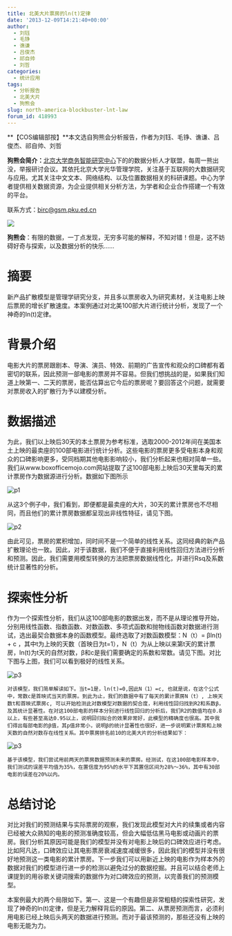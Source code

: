 ```yaml
---
title: 北美大片票房的ln(t)定律
date: '2013-12-09T14:21:40+00:00'
author:
  - 刘钰
  - 毛铮
  - 谯谦
  - 吕俊杰
  - 祁自帅
  - 刘哲
categories:
  - 统计应用
tags:
  - 分析报告
  - 北美大片
  - 狗熊会
slug: north-america-blockbuster-lnt-law
forum_id: 418993
---
```


**【COS编辑部按】**本文选自狗熊会分析报告，作者为刘钰、毛铮、谯谦、吕俊杰、祁自帅、刘哲

**狗熊会简介：**[北京大学商务智能研究中心](http://birc.gsm.pku.edu.cn/)下的的数据分析人才联盟，每周一熊出没，举报研讨会议。其依托北京大学光华管理学院，关注基于互联网的大数据研究与应用。尤其关注中文文本、网络结构、以及位置数据相关的科研课题。中心为学者提供相关数据资源，为企业提供相关分析方法，为学者和企业合作搭建一个有效的平台。

联系方式：[birc@gsm.pku.ed.cn](mailto:birc@gsm.pku.ed.cn)

![](http://mmbiz.qpic.cn/mmbiz/1y1ObuUF34yCzwIsgakR6utTcdQ5kknwfOtEUO4IecicnscIQu1UOWs9TBUamjVLFk3XGVY0agImic1bS8RI2y6w/0)

**狗熊会**：有限的数据，一丁点发现，无穷多可能的解释，不知对错！但是，这不妨碍好奇与探索，以及数据分析的快乐……
 
# 摘要

   新产品扩散模型是管理学研究分支，并且多以票房收入为研究素材，关注电影上映后票房的增长扩散速度。本案例通过对北美100部大片进行统计分析，发现了一个神奇的ln(t)定律。
    
# 背景介绍
  
  
   电影大片的票房跟剧本、导演、演员、特效、前期的广告宣传和观众的口碑都有着密切的联系，因此预测一部电影的票房并不容易。但我们想挑战的是，如果我们知道上映第一、二天的票房，能否估算出它今后的票房呢？要回答这个问题，就需要对票房收入的扩散行为予以建模分析。

# 数据描述
  
   为此，我们以上映后30天的本土票房为参考标准，选取2000-2012年间在美国本土上映的最卖座的100部电影进行统计分析。这些电影的票房更多受电影本身和观众的口碑影响更多，受同档期其他电影影响较小，我们分析起来也相对简单一些。我们从www.boxofficemojo.com网站提取了这100部电影上映后30天里每天的累计票房作为数据源进行分析。数据如下图所示
  
![p1](https://uploads.cosx.org/2013/12/p1.jpg)
  
  
 
   从这3个例子中，我们看到，即便都是最卖座的大片，30天的累计票房也不尽相同，而且他们的累计票房数据都呈现出非线性特征，请见下图。
 
   ![p2](https://uploads.cosx.org/2013/12/p2.jpg)
  
 
   由此可见，票房的累积增加，同时间不是一个简单的线性关系。这同经典的新产品扩散理论也一致。因此，对于该数据，我们不便于直接利用线性回归方法进行分析和预测。因此，我们需要用模型转换的方法把票房数据线性化，并进行Rsq及系数统计显著性的分析。
 
# 探索性分析
  
   作为一个探索性分析，我们从这100部电影的数据出发，而不是从理论推导开始，分别用线性函数、指数函数、对数函数、多项式函数和抛物线函数对数据进行测试，选出最契合数据本身的函数模型。最终选取了对数函数模型：N（t）= βln(t) + c ，其中t为上映的天数（首映日为t=1），N（t）为从上映以来第t天的累计票房，ln(t)为t天的自然对数，β和c是我们需要确定的系数和常数。请见下图。对比下图与上图，我们可以看到极好的线性关系。
 
   ![p3](https://uploads.cosx.org/2013/12/p3.jpg)
  
    对该模型，我们简单解读如下。当t=1是，ln(t)=0,因此N（1）=c, 也就是说，在这个公式中，常数c是首映式当天的票房。到此为止，我们的数据中有了每天的累计票房N（t）, 上映天数t和首映式票房c, 可以开始检测此对数模型对数据的契合度，利用线性回归找到R2和系数β，及其统计显著性。在对这100部电影的样本分别进行线性回归的分析后，我们R2的数值均在0.8以上，有些甚至高达0.95以上，说明回归拟合的效果非常好，此模型的精确度也很高。其中我们得出每部电影的β值，其p值非常小，说明β的统计显著性也很好，进一步说明累计票房和上映天数的自然对数存在线性关系。其中票房排名前10的北美大片的分析结果如下：
  
   ![p3](https://uploads.cosx.org/2013/12/p3.jpg)
  
    基于该模型，我们尝试用前两天的票房数据预测未来的票房。经测试，在这100部电影样本中，我们测试的误差平均值为35%，在置信度为95%的水平下其置信区间为28%～36%，其中有30部电影的误差在20%以内。

# 总结讨论
 
   对比对我们的预测结果与实际票房的观察，我们发现此模型对大片的续集或者内容已经被大众熟知的电影的预测准确度较高，但会大幅低估黑马电影或动画片的票房。我们分析其原因可能是我们的模型并没有对电影上映后的口碑效应进行考虑。比如阿凡达，口碑效应让其电影票房衰减速度减缓很多，因此我们的模型并没有很好地预测这一类电影的累计票房。下一步我们可以用新近上映的电影作为样本外的数据对我们的模型进行进一步的检测以避免过分的数据挖掘。并且可以结合老师上课提到的用谷歌关键词搜索的数据作为对口碑效应的预测，以完善我们的预测模型。
  
   本案例最大的两个局限如下。第一、这是一个有趣但是非常粗糙的探索性研究，发现了神奇的ln(t)定律，但是无力解释背后的原因。第二、从票房预测而言，必须利用电影已经上映后头两天的数据进行预测。而对于最该预测的，那些还没有上映的电影无能为力。
 
